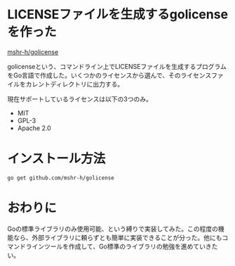 # LICENSEファイルを生成するgolicenseを作った


[mshr-h/golicense](https://github.com/mshr-h/golicense)

golicenseという、コマンドライン上でLICENSEファイルを生成するプログラムをGo言語で作成した。いくつかのライセンスから選んで、そのライセンスファイルをカレントディレクトリに出力する。

現在サポートしているライセンスは以下の3つのみ。

- MIT
- GPL-3
- Apache 2.0

# インストール方法

```
go get github.com/mshr-h/golicense
```

# おわりに

Goの標準ライブラリのみ使用可能、という縛りで実装してみた。この程度の機能なら、外部ライブラリに頼らずとも簡単に実装できることが分った。他にもコマンドラインツールを作成して、Go標準のライブラリの勉強を進めていきたい。
